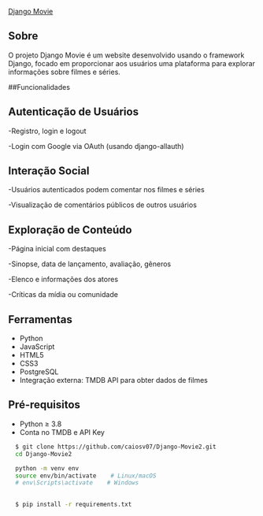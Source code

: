 
[Django Movie](https://web-production-64e5.up.railway.app/)

## Sobre
O projeto Django Movie é um website desenvolvido
usando o framework Django, focado em proporcionar
aos usuários uma plataforma para explorar informações
sobre filmes e séries. 

##Funcionalidades
  ## Autenticação de Usuários
  
  -Registro, login e logout
  
  -Login com Google via OAuth (usando django-allauth)
  
  ## Interação Social
  
  -Usuários autenticados podem comentar nos filmes e séries
  
  -Visualização de comentários públicos de outros usuários
  
  ## Exploração de Conteúdo
  
  -Página inicial com destaques
  
  -Sinopse, data de lançamento, avaliação, gêneros
  
  -Elenco e informações dos atores
  
  -Críticas da mídia ou comunidade


## Ferramentas 
- Python 
- JavaScript
- HTML5
- CSS3
- PostgreSQL
- Integração externa: TMDB API para obter dados de filmes

## Pré-requisitos
- Python ≥ 3.8
- Conta no TMDB e API Key
```bash
  $ git clone https://github.com/caiosv07/Django-Movie2.git
  cd Django-Movie2

```

```bash
  python -m venv env
  source env/bin/activate    # Linux/macOS  
  # env\Scripts\activate    # Windows
    
```

```bash
  $ pip install -r requirements.txt
```
